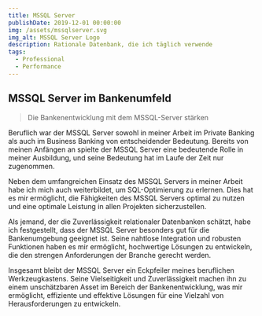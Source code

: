 ```yaml
---
title: MSSQL Server
publishDate: 2019-12-01 00:00:00
img: /assets/mssqlserver.svg
img_alt: MSSQL Server Logo
description: Rationale Datenbank, die ich täglich verwende
tags:
  - Professional
  - Performance
---
```

## MSSQL Server im Bankenumfeld
> Die Bankenentwicklung mit dem MSSQL-Server stärken

Beruflich war der MSSQL Server sowohl in meiner Arbeit im Private Banking als auch im Business Banking von entscheidender Bedeutung. Bereits von meinen Anfängen an spielte der MSSQL Server eine bedeutende Rolle in meiner Ausbildung, und seine Bedeutung hat im Laufe der Zeit nur zugenommen.

Neben dem umfangreichen Einsatz des MSSQL Servers in meiner Arbeit habe ich mich auch weiterbildet, um SQL-Optimierung zu erlernen. Dies hat es mir ermöglicht, die Fähigkeiten des MSSQL Servers optimal zu nutzen und eine optimale Leistung in allen Projekten sicherzustellen.

Als jemand, der die Zuverlässigkeit relationaler Datenbanken schätzt, habe ich festgestellt, dass der MSSQL Server besonders gut für die Bankenumgebung geeignet ist. Seine nahtlose Integration und robusten Funktionen haben es mir ermöglicht, hochwertige Lösungen zu entwickeln, die den strengen Anforderungen der Branche gerecht werden.

Insgesamt bleibt der MSSQL Server ein Eckpfeiler meines beruflichen Werkzeugkastens. Seine Vielseitigkeit und Zuverlässigkeit machen ihn zu einem unschätzbaren Asset im Bereich der Bankenentwicklung, was mir ermöglicht, effiziente und effektive Lösungen für eine Vielzahl von Herausforderungen zu entwickeln.